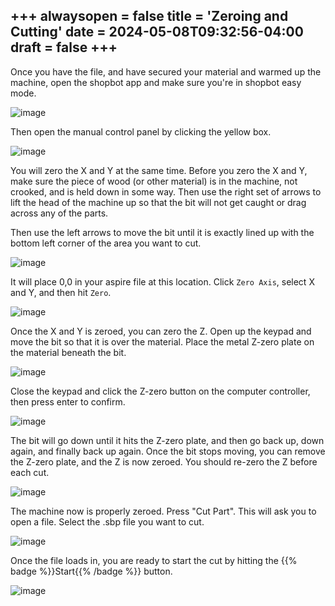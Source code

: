 +++
alwaysopen = false
title = 'Zeroing and Cutting'
date = 2024-05-08T09:32:56-04:00
draft = false
+++
---
Once you have the file, and have secured your material and warmed up the machine, open the shopbot app and make sure you're in shopbot easy mode. 

![image](/images/258.png)

Then open the manual control panel by clicking the yellow box.

![image](/images/259.png)

You will zero the X and Y at the same time. Before you zero the X and Y, make sure the piece of wood (or other material) is in the machine, not crooked, and is held down in some way. Then use the right set of arrows to lift the head of the machine up so that the bit will not get caught or drag across any of the parts. 

Then use the left arrows to move the bit until it is exactly lined up with the bottom left corner of the area you want to cut. 

![image](/images/261.png) 

It will place 0,0 in your aspire file at this location. Click `Zero Axis`, select X and Y, and then hit `Zero`.

![image](/images/262.png)

Once the X and Y is zeroed, you can zero the Z. Open up the keypad and move the bit so that it is over the material. Place the metal Z-zero plate on the material beneath the bit. 

![image](/images/263.png)

Close the keypad and click the Z-zero button on the computer controller, then press enter to confirm. 

![image](/images/264.png) 

The bit will go down until it hits the Z-zero plate, and then go back up, down again, and finally back up again. Once the bit stops moving, you can remove the Z-zero plate, and the Z is now zeroed. You should re-zero the Z before each cut.

![image](/images/265.png)


The machine now is properly zeroed. Press "Cut Part". This will ask you to open a file. Select the .sbp file you want to cut.

![image](/images/266.png)

Once the file loads in, you are ready to start the cut by hitting the {{% badge %}}Start{{% /badge %}} button.

![image](/images/267.png)
